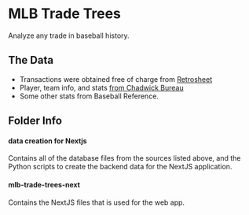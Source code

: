 
# MLB Trade Trees

Analyze any trade in baseball history.


## The Data

 - Transactions were obtained free of charge from [Retrosheet](https://www.retrosheet.org/)
 - Player, team info, and stats [from Chadwick Bureau](https://github.com/chadwickbureau)
 - Some other stats from Baseball Reference.

## Folder Info

#### data creation for Nextjs

Contains all of the database files from the sources listed above, and the Python scripts to create the backend data for the NextJS application.

#### mlb-trade-trees-next

Contains the NextJS files that is used for the web app. 

